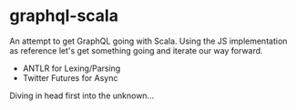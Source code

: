 # graphql-scala
An attempt to get GraphQL going with Scala. Using the JS implementation as reference let's get something going
 and iterate our way forward.

* ANTLR for Lexing/Parsing
* Twitter Futures for Async

Diving in head first into the unknown...
